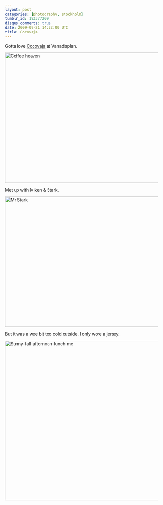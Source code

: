 ```yaml
---
layout: post
categories: [photography, stockholm]
tumblr_id: 193377209
disqus_comments: true
date: 2009-09-21 14:32:00 UTC
title: Cocovaja
---
```


Gotta love <a href="http://www.cocovaja.se/">Cocovaja</a> at Vanadisplan.

<a href="http://www.flickr.com/photos/rsms/tags/cocovaja/" title="Coffee heaven by Rsms, on Flickr"><img src="http://farm3.static.flickr.com/2613/3941273980_a2bfb1746d_z.jpg" width="640" height="430" alt="Coffee heaven" /></a>

Met up with Miken &amp; Stark.

<a href="http://www.flickr.com/photos/rsms/3940496171/sizes/l/" title="Mr Stark by Rsms, on Flickr"><img src="http://farm3.static.flickr.com/2628/3940496171_f912ee3da8_z.jpg" width="640" height="430" alt="Mr Stark" /></a>

But it was a wee bit too cold outside. I only wore a jersey.

<a href="http://www.flickr.com/photos/rsms/3940498737/sizes/l/" title="Sunny-fall-afternoon-lunch-me by Rsms, on Flickr"><img src="http://farm3.static.flickr.com/2502/3940498737_e00e54d930_z.jpg" width="640" height="526" alt="Sunny-fall-afternoon-lunch-me" /></a>